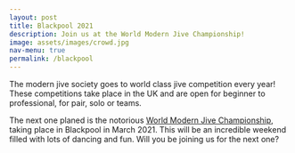 ```yaml
---
layout: post
title: Blackpool 2021
description: Join us at the World Modern Jive Championship!
image: assets/images/crowd.jpg
nav-menu: true
permalink: /blackpool
---
```


The modern jive society goes to world class jive competition every year! These competitions take place in the UK and are open for beginner to professional, for pair, solo or teams.

The next one planed is the notorious [World Modern Jive Championship](https://wmjc-blackpool.com), taking place in Blackpool in March 2021. This will be an incredible weekend filled with lots of dancing and fun. Will you be joining us for the next one?
